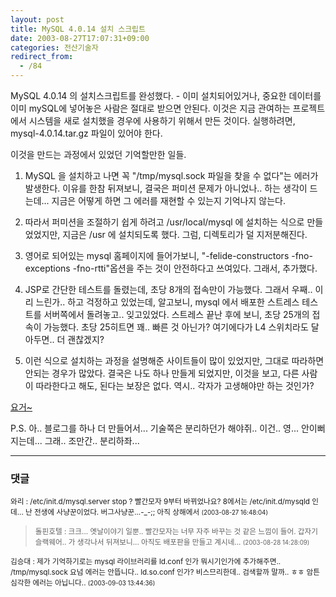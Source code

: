```yaml
---
layout: post
title: MySQL 4.0.14 설치 스크립트
date: 2003-08-27T17:07:31+09:00
categories: 전산기술자
redirect_from:
  - /84
---
```


MySQL 4.0.14 의 설치스크립트를 완성했다. - 이미 설치되어있거나, 중요한 데이터를 이미 mySQL에 넣어놓은 사람은 절대로 받으면 안된다. 이것은 지금 관여하는 프로젝트에서 시스템을 새로 설치했을 경우에 사용하기 위해서 만든 것이다. 실행하려면, mysql-4.0.14.tar.gz 파일이 있어야 한다.

이것을 만드는 과정에서 있었던 기억할만한 일들.

1. MySQL 을 설치하고 나면 꼭 "/tmp/mysql.sock 파일을 찾을 수 없다"는 에러가 발생한다. 이유를 한참 뒤져보니, 결국은 퍼미션 문제가 아니었나.. 하는 생각이 드는데...  지금은 어떻게 하면 그 에러를 재현할 수 있는지 기억나지 않는다.

2. 따라서 퍼미션을 조절하기 쉽게 하려고 /usr/local/mysql 에 설치하는 식으로 만들었었지만, 지금은 /usr 에 설치되도록 했다. 그럼, 디렉토리가 덜 지저분해진다.

3. 영어로 되어있는 mysql 홈페이지에 들어가보니, "-felide-constructors -fno-exceptions -fno-rtti"옵션을 주는 것이 안전하다고 쓰여있다. 그래서, 추가했다.

4. JSP로 간단한 테스트를 돌렸는데, 초당 8개의 접속만이 가능했다. 그래서 우째.. 이리 느린가.. 하고 걱정하고 있었는데, 알고보니, mysql 에서 배포한 스트레스 테스트를 서버쪽에서 돌려놓고.. 잊고있었다. 스트레스 끝난 후에 보니, 초당 25개의 접속이 가능했다. 초당 25히트면 꽤.. 빠른 것 아닌가? 여기에다가 L4 스위치라도 달아두면.. 더 괜찮겠지?

5. 이런 식으로 설치하는 과정을 설명해준 사이트들이 많이 있었지만, 그대로 따라하면 안되는 경우가 많았다. 결국은 나도 하나 만들게 되었지만, 이것을 보고, 다른 사람이 따라한다고 해도, 된다는 보장은 없다. 역시.. 각자가 고생해야만 하는 것인가?

<a href="http://jinto.pe.kr/logs/archives/compile_mysql">요거~</a>

P.S. 아.. 블로그를 하나 더 만들어서... 기술쪽은 분리하던가 해야쥐.. 이건.. 영... 안이뻐 지는데... 그래.. 조만간.. 분리하좌...

* * *

### 댓글



<!--- cmt:184 --->
<!--- mail: --->
<!--- parent:0 --->

<small>와리 : /etc/init.d/mysql.server stop ? 빨간모자 9부터 바뀌었나요?  8에서는 /etc/init.d/mysqld 인데...  난 전생에 사냥꾼이었다.  버그사냥꾼...-_-;;  아직 상해에서 <small>(2003-08-27 16:48:04)</small></small>


<!--- cmt:185 --->
<!--- mail: --->
<!--- parent:0 --->

> <small>돌핀호텔 : 크크... 옛날이야기 일뿐..  빨간모자는 너무 자주 바꾸는 것 같은 느낌이 들어.  갑자기  슬랙웨어.. 가 생각나서 뒤져보니... 아직도 배포판을 만들고 계시네... <small>(2003-08-28 14:28:09)</small></small>


<!--- cmt:186 --->
<!--- mail: --->
<!--- parent:0 --->

<small>김승대 : 제가 기억하기로는 mysql 라이브러리를 ld.conf 인가 뭐시기인가에 추가해주면.. /tmp/mysql.sock 요넘 에러는 안뜹니다.. ld.so.conf 인가? 비스므리한데.. 검색할까 말까.. ㅎㅎ 암튼 심각한 에러는 아닙니다.. <small>(2003-09-03 13:44:36)</small></small>

